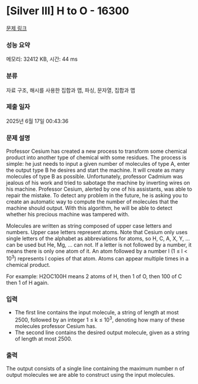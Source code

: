 # [Silver III] H to O - 16300 

[문제 링크](https://www.acmicpc.net/problem/16300) 

### 성능 요약

메모리: 32412 KB, 시간: 44 ms

### 분류

자료 구조, 해시를 사용한 집합과 맵, 파싱, 문자열, 집합과 맵

### 제출 일자

2025년 6월 17일 00:43:36

### 문제 설명

<p>Professor Cesium has created a new process to transform some chemical product into another type of chemical with some residues. The process is simple: he just needs to input a given number of molecules of type A, enter the output type B he desires and start the machine. It will create as many molecules of type B as possible. Unfortunately, professor Cadmium was jealous of his work and tried to sabotage the machine by inverting wires on his machine. Professor Cesium, alerted by one of his assistants, was able to repair the mistake. To detect any problem in the future, he is asking you to create an automatic way to compute the number of molecules that the machine should output. With this algorithm, he will be able to detect whether his precious machine was tampered with.</p>

<p>Molecules are written as string composed of upper case letters and numbers. Upper case letters represent atoms. Note that Cesium only uses single letters of the alphabet as abbreviations for atoms, so H, C, A, X, Y, ... can be used but He, Mg, ... can not. If a letter is not followed by a number, it means there is only one atom of it. An atom followed by a number l (1 ≤ l < 10<sup>3</sup>) represents l copies of that atom. Atoms can appear multiple times in a chemical product.</p>

<p>For example: H2OC100H means 2 atoms of H, then 1 of O, then 100 of C then 1 of H again.</p>

### 입력 

 <ul>
	<li>The first line contains the input molecule, a string of length at most 2500, followed by an integer 1 ≤ k ≤ 10<sup>3</sup>, denoting how many of these molecules professor Cesium has.</li>
	<li>The second line contains the desired output molecule, given as a string of length at most 2500.</li>
</ul>

### 출력 

 <p>The output consists of a single line containing the maximum number n of output molecules we are able to construct using the input molecules.</p>

